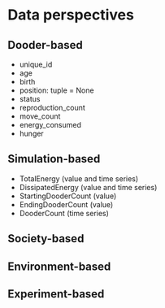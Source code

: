 
# Data perspectives

## Dooder-based

- unique_id
- age
- birth
- position: tuple = None
- status
- reproduction_count
- move_count
- energy_consumed
- hunger

## Simulation-based

- TotalEnergy (value and time series)
- DissipatedEnergy (value and time series)
- StartingDooderCount (value)
- EndingDooderCount (value)
- DooderCount (time series)

## Society-based


## Environment-based


## Experiment-based


